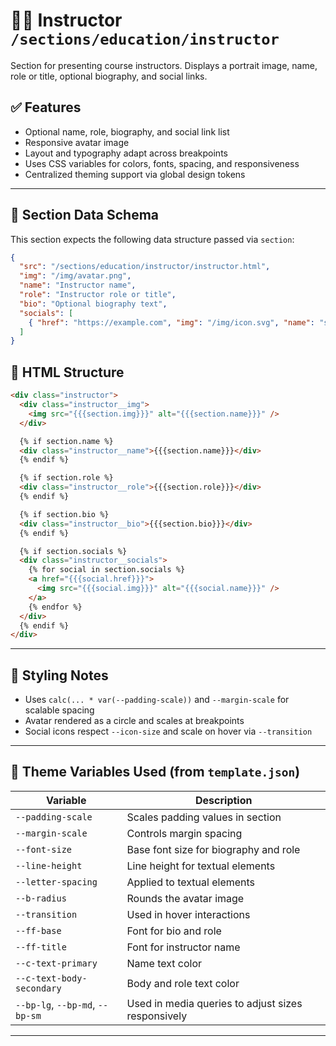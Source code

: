 # 👨‍🏫 Instructor `/sections/education/instructor`

Section for presenting course instructors. Displays a portrait image, name, role or title, optional biography, and social links.

## ✅ Features

-   Optional name, role, biography, and social link list
-   Responsive avatar image
-   Layout and typography adapt across breakpoints
-   Uses CSS variables for colors, fonts, spacing, and responsiveness
-   Centralized theming support via global design tokens

---

## 🧾 Section Data Schema

This section expects the following data structure passed via `section`:

```json
{
  "src": "/sections/education/instructor/instructor.html",
  "img": "/img/avatar.png",
  "name": "Instructor name",
  "role": "Instructor role or title",
  "bio": "Optional biography text",
  "socials": [
    { "href": "https://example.com", "img": "/img/icon.svg", "name": "social name" }
  ]
}
```

## 🧱 HTML Structure

```html
<div class="instructor">
  <div class="instructor__img">
    <img src="{{{section.img}}}" alt="{{{section.name}}}" />
  </div>

  {% if section.name %}
  <div class="instructor__name">{{{section.name}}}</div>
  {% endif %}

  {% if section.role %}
  <div class="instructor__role">{{{section.role}}}</div>
  {% endif %}

  {% if section.bio %}
  <div class="instructor__bio">{{{section.bio}}}</div>
  {% endif %}

  {% if section.socials %}
  <div class="instructor__socials">
    {% for social in section.socials %}
    <a href="{{{social.href}}}">
      <img src="{{{social.img}}}" alt="{{{social.name}}}" />
    </a>
    {% endfor %}
  </div>
  {% endif %}
</div>
```

---

## 🎨 Styling Notes

-   Uses `calc(... * var(--padding-scale))` and `--margin-scale` for scalable spacing
-   Avatar rendered as a circle and scales at breakpoints
-   Social icons respect `--icon-size` and scale on hover via `--transition`

---

## 🧩 Theme Variables Used (from `template.json`)

| Variable                        | Description                                        |
| ------------------------------- | -------------------------------------------------- |
| `--padding-scale`               | Scales padding values in section                   |
| `--margin-scale`                | Controls margin spacing                            |
| `--font-size`                   | Base font size for biography and role              |
| `--line-height`                 | Line height for textual elements                   |
| `--letter-spacing`              | Applied to textual elements                        |
| `--b-radius`                    | Rounds the avatar image                            |
| `--transition`                  | Used in hover interactions                         |
| `--ff-base`                     | Font for bio and role                              |
| `--ff-title`                    | Font for instructor name                           |
| `--c-text-primary`              | Name text color                                    |
| `--c-text-body-secondary`       | Body and role text color                           |
| `--bp-lg`, `--bp-md`, `--bp-sm` | Used in media queries to adjust sizes responsively |

---
